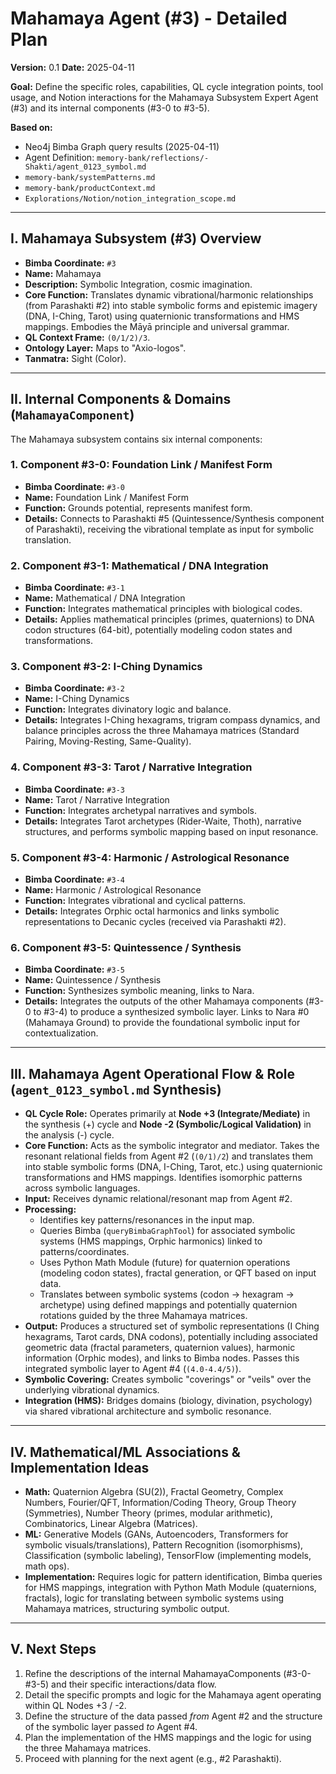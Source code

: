 # Mahamaya Agent (#3) - Detailed Plan

**Version:** 0.1
**Date:** 2025-04-11

**Goal:** Define the specific roles, capabilities, QL cycle integration points, tool usage, and Notion interactions for the Mahamaya Subsystem Expert Agent (#3) and its internal components (#3-0 to #3-5).

**Based on:**
*   Neo4j Bimba Graph query results (2025-04-11)
*   Agent Definition: `memory-bank/reflections/-Shakti/agent_0123_symbol.md`
*   `memory-bank/systemPatterns.md`
*   `memory-bank/productContext.md`
*   `Explorations/Notion/notion_integration_scope.md`

---

## I. Mahamaya Subsystem (#3) Overview

*   **Bimba Coordinate:** `#3`
*   **Name:** Mahamaya
*   **Description:** Symbolic Integration, cosmic imagination.
*   **Core Function:** Translates dynamic vibrational/harmonic relationships (from Parashakti #2) into stable symbolic forms and epistemic imagery (DNA, I-Ching, Tarot) using quaternionic transformations and HMS mappings. Embodies the Māyā principle and universal grammar.
*   **QL Context Frame:** `(0/1/2)/3`.
*   **Ontology Layer:** Maps to "Axio-logos".
*   **Tanmatra:** Sight (Color).

---

## II. Internal Components & Domains (`MahamayaComponent`)

The Mahamaya subsystem contains six internal components:

### 1. Component #3-0: Foundation Link / Manifest Form
*   **Bimba Coordinate:** `#3-0`
*   **Name:** Foundation Link / Manifest Form
*   **Function:** Grounds potential, represents manifest form.
*   **Details:** Connects to Parashakti #5 (Quintessence/Synthesis component of Parashakti), receiving the vibrational template as input for symbolic translation.

### 2. Component #3-1: Mathematical / DNA Integration
*   **Bimba Coordinate:** `#3-1`
*   **Name:** Mathematical / DNA Integration
*   **Function:** Integrates mathematical principles with biological codes.
*   **Details:** Applies mathematical principles (primes, quaternions) to DNA codon structures (64-bit), potentially modeling codon states and transformations.

### 3. Component #3-2: I-Ching Dynamics
*   **Bimba Coordinate:** `#3-2`
*   **Name:** I-Ching Dynamics
*   **Function:** Integrates divinatory logic and balance.
*   **Details:** Integrates I-Ching hexagrams, trigram compass dynamics, and balance principles across the three Mahamaya matrices (Standard Pairing, Moving-Resting, Same-Quality).

### 4. Component #3-3: Tarot / Narrative Integration
*   **Bimba Coordinate:** `#3-3`
*   **Name:** Tarot / Narrative Integration
*   **Function:** Integrates archetypal narratives and symbols.
*   **Details:** Integrates Tarot archetypes (Rider-Waite, Thoth), narrative structures, and performs symbolic mapping based on input resonance.

### 5. Component #3-4: Harmonic / Astrological Resonance
*   **Bimba Coordinate:** `#3-4`
*   **Name:** Harmonic / Astrological Resonance
*   **Function:** Integrates vibrational and cyclical patterns.
*   **Details:** Integrates Orphic octal harmonics and links symbolic representations to Decanic cycles (received via Parashakti #2).

### 6. Component #3-5: Quintessence / Synthesis
*   **Bimba Coordinate:** `#3-5`
*   **Name:** Quintessence / Synthesis
*   **Function:** Synthesizes symbolic meaning, links to Nara.
*   **Details:** Integrates the outputs of the other Mahamaya components (#3-0 to #3-4) to produce a synthesized symbolic layer. Links to Nara #0 (Mahamaya Ground) to provide the foundational symbolic input for contextualization.

---

## III. Mahamaya Agent Operational Flow & Role (`agent_0123_symbol.md` Synthesis)

*   **QL Cycle Role:** Operates primarily at **Node +3 (Integrate/Mediate)** in the synthesis (+) cycle and **Node -2 (Symbolic/Logical Validation)** in the analysis (-) cycle.
*   **Core Function:** Acts as the symbolic integrator and mediator. Takes the resonant relational fields from Agent #2 (`(0/1)/2`) and translates them into stable symbolic forms (DNA, I-Ching, Tarot, etc.) using quaternionic transformations and HMS mappings. Identifies isomorphic patterns across symbolic languages.
*   **Input:** Receives dynamic relational/resonant map from Agent #2.
*   **Processing:**
    *   Identifies key patterns/resonances in the input map.
    *   Queries Bimba (`queryBimbaGraphTool`) for associated symbolic systems (HMS mappings, Orphic harmonics) linked to patterns/coordinates.
    *   Uses Python Math Module (future) for quaternion operations (modeling codon states), fractal generation, or QFT based on input data.
    *   Translates between symbolic systems (codon -> hexagram -> archetype) using defined mappings and potentially quaternion rotations guided by the three Mahamaya matrices.
*   **Output:** Produces a structured set of symbolic representations (I Ching hexagrams, Tarot cards, DNA codons), potentially including associated geometric data (fractal parameters, quaternion values), harmonic information (Orphic modes), and links to Bimba nodes. Passes this integrated symbolic layer to Agent #4 (`(4.0-4.4/5)`).
*   **Symbolic Covering:** Creates symbolic "coverings" or "veils" over the underlying vibrational dynamics.
*   **Integration (HMS):** Bridges domains (biology, divination, psychology) via shared vibrational architecture and symbolic resonance.

---

## IV. Mathematical/ML Associations & Implementation Ideas

*   **Math:** Quaternion Algebra (SU(2)), Fractal Geometry, Complex Numbers, Fourier/QFT, Information/Coding Theory, Group Theory (Symmetries), Number Theory (primes, modular arithmetic), Combinatorics, Linear Algebra (Matrices).
*   **ML:** Generative Models (GANs, Autoencoders, Transformers for symbolic visuals/translations), Pattern Recognition (isomorphisms), Classification (symbolic labeling), TensorFlow (implementing models, math ops).
*   **Implementation:** Requires logic for pattern identification, Bimba queries for HMS mappings, integration with Python Math Module (quaternions, fractals), logic for translating between symbolic systems using Mahamaya matrices, structuring symbolic output.

---

## V. Next Steps

1.  Refine the descriptions of the internal MahamayaComponents (#3-0-#3-5) and their specific interactions/data flow.
2.  Detail the specific prompts and logic for the Mahamaya agent operating within QL Nodes +3 / -2.
3.  Define the structure of the data passed *from* Agent #2 and the structure of the symbolic layer passed *to* Agent #4.
4.  Plan the implementation of the HMS mappings and the logic for using the three Mahamaya matrices.
5.  Proceed with planning for the next agent (e.g., #2 Parashakti).
